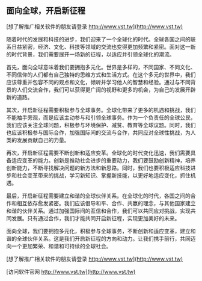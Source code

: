 ## **面向全球，开启新征程**

[想了解推广相关软件的朋友请登录 http://www.vst.tw](http://www.vst.tw)

随着时代的发展和科技的进步，我们迎来了一个全球化的时代。全球各国之间的联系日益紧密，经济、文化、科技等领域的交流也变得更加频繁和紧密。面对这一新的时代背景，我们需要展开一场新的征程，以适应并引领全球化的潮流。

首先，面向全球意味着我们要拥抱多元化。世界是多样的，不同国家、不同文化、不同信仰的人们都有自己独特的思维方式和生活方式。在这个多元的世界中，我们应该尊重并包容不同的观点和文化，倾听并学习他人的智慧和经验。通过与不同背景的人们交流合作，我们可以获得更广阔的视野和更多的机会，为自己的发展开辟新的道路。

其次，开启新征程需要积极参与全球事务。全球化带来了更多的机遇和挑战，我们不能袖手旁观，而是应该主动参与和引领全球事务。作为一个负责任的全球公民，我们应该关注全球问题，积极参与环境保护、减贫、教育等全球议题。同时，我们也应该积极参与国际合作，加强国际间的交流与合作，共同应对全球性挑战，为人类的发展贡献自己的力量。

再次，开启新征程需要不断创新和适应变革。全球化的时代变化迅速，我们需要具备适应变革的能力。创新是推动社会进步的重要动力，我们要鼓励创新精神，培养创新能力，不断寻找解决问题的新方法和新思路。同时，我们也要积极适应科技进步和社会变革带来的挑战，学习新知识、掌握新技能，以更好地适应变化，抓住机遇。

最后，开启新征程需要建立和谐的全球伙伴关系。在全球化的时代，各国之间的合作和相互依存愈发紧密。我们应该倡导和平、合作、共赢的理念，与其他国家建立和谐的伙伴关系。通过加强国际间的互信和合作，我们可以共同应对挑战，实现共同发展。只有通过合作，我们才能共同开启新征程，实现更加美好的未来。

面向全球，我们要拥抱多元化，积极参与全球事务，不断创新和适应变革，建立和谐的全球伙伴关系。这是我们开启新征程的方向和动力。让我们携手前行，共同迈向一个更加繁荣、和谐和可持续的全球社会。

[想了解推广相关软件的朋友请登录 http://www.vst.tw](http://www.vst.tw)


[访问软件官网 http://www.vst.tw](http://www.vst.tw)
